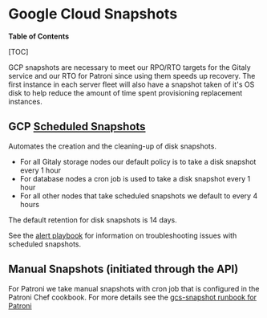 # Google Cloud Snapshots

**Table of Contents**

[TOC]

GCP snapshots are necessary to meet our RPO/RTO targets for the Gitaly service and our RTO for Patroni since using them speeds up recovery. The first instance in each server fleet will also have a snapshot taken of it's OS disk to help reduce the amount of time spent provisioning replacement instances.

## GCP [Scheduled Snapshots](https://cloud.google.com/compute/docs/disks/scheduled-snapshots)

Automates the creation and the cleaning-up of disk snapshots.

- For all Gitaly storage nodes our default policy is to take a disk snapshot every 1 hour
- For database nodes a cron job is used to take a disk snapshot every 1 hour
- For all other nodes that take scheduled snapshots we default to every 4 hours

The default retention for disk snapshots is 14 days.

See the [alert playbook](alerts/GCPScheduleSnapshots.md) for information on troubleshooting issues with scheduled snapshots.

## Manual Snapshots (initiated through the API)

For Patroni we take manual snapshots with cron job that is configured in the Patroni Chef cookbook.
For more details see the [gcs-snapshot runbook for Patroni](/docs/patroni/gcs-snapshots.md)
